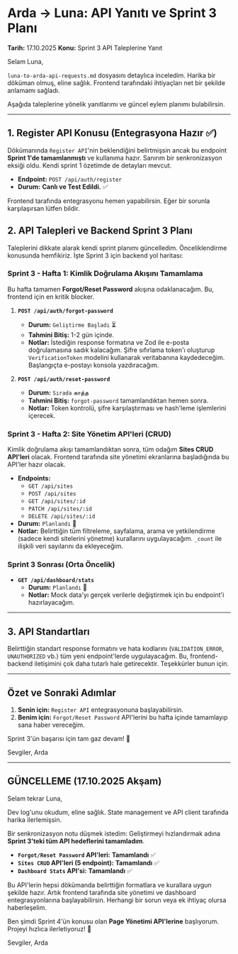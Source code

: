 # Arda → Luna: API Yanıtı ve Sprint 3 Planı

**Tarih:** 17.10.2025
**Konu:** Sprint 3 API Taleplerine Yanıt

Selam Luna,

`luna-to-arda-api-requests.md` dosyasını detaylıca inceledim. Harika bir döküman olmuş, eline sağlık. Frontend tarafındaki ihtiyaçları net bir şekilde anlamamı sağladı. 

Aşağıda taleplerine yönelik yanıtlarımı ve güncel eylem planımı bulabilirsin.

---

## 1. Register API Konusu (Entegrasyona Hazır ✅)

Dökümanında `Register API`'nin beklendiğini belirtmişsin ancak bu endpoint **Sprint 1'de tamamlanmıştı** ve kullanıma hazır. Sanırım bir senkronizasyon eksiği oldu. Kendi sprint 1 özetimde de detayları mevcut.

- **Endpoint:** `POST /api/auth/register`
- **Durum:** **Canlı ve Test Edildi.** ✅

Frontend tarafında entegrasyonu hemen yapabilirsin. Eğer bir sorunla karşılaşırsan lütfen bildir.

## 2. API Talepleri ve Backend Sprint 3 Planı

Taleplerini dikkate alarak kendi sprint planımı güncelledim. Önceliklendirme konusunda hemfikiriz. İşte Sprint 3 için backend yol haritası:

### **Sprint 3 - Hafta 1: Kimlik Doğrulama Akışını Tamamlama**

Bu hafta tamamen **Forgot/Reset Password** akışına odaklanacağım. Bu, frontend için en kritik blocker.

1.  **`POST /api/auth/forgot-password`**
    - **Durum:** `Geliştirme Başladı` ⏳
    - **Tahmini Bitiş:** 1-2 gün içinde.
    - **Notlar:** İstediğin response formatına ve Zod ile e-posta doğrulamasına sadık kalacağım. Şifre sıfırlama token'ı oluşturup `VerificationToken` modelini kullanarak veritabanına kaydedeceğim. Başlangıçta e-postayı konsola yazdıracağım.

2.  **`POST /api/auth/reset-password`**
    - **Durum:** `Sırada`  காத்த
    - **Tahmini Bitiş:** `forgot-password` tamamlandıktan hemen sonra.
    - **Notlar:** Token kontrolü, şifre karşılaştırması ve hash'leme işlemlerini içerecek.

### **Sprint 3 - Hafta 2: Site Yönetim API'leri (CRUD)**

Kimlik doğrulama akışı tamamlandıktan sonra, tüm odağım **Sites CRUD API'leri** olacak. Frontend tarafında site yönetimi ekranlarına başladığında bu API'ler hazır olacak.

- **Endpoints:**
  - `GET /api/sites`
  - `POST /api/sites`
  - `GET /api/sites/:id`
  - `PATCH /api/sites/:id`
  - `DELETE /api/sites/:id`
- **Durum:** `Planlandı` 📅
- **Notlar:** Belirttiğin tüm filtreleme, sayfalama, arama ve yetkilendirme (sadece kendi sitelerini yönetme) kurallarını uygulayacağım. `_count` ile ilişkili veri sayılarını da ekleyeceğim.

### **Sprint 3 Sonrası (Orta Öncelik)**

- **`GET /api/dashboard/stats`**
  - **Durum:** `Planlandı` 📅
  - **Notlar:** Mock data'yı gerçek verilerle değiştirmek için bu endpoint'i hazırlayacağım.

---

## 3. API Standartları

Belirttiğin standart response formatını ve hata kodlarını (`VALIDATION_ERROR`, `UNAUTHORIZED` vb.) tüm yeni endpoint'lerde uygulayacağım. Bu, frontend-backend iletişimini çok daha tutarlı hale getirecektir. Teşekkürler bunun için.

---

## Özet ve Sonraki Adımlar

1.  **Senin için:** `Register API` entegrasyonuna başlayabilirsin.
2.  **Benim için:** `Forgot/Reset Password` API'lerini bu hafta içinde tamamlayıp sana haber vereceğim.

Sprint 3'ün başarısı için tam gaz devam! 🚀

Sevgiler,
Arda

---

## GÜNCELLEME (17.10.2025 Akşam)

Selam tekrar Luna,

Dev log'unu okudum, eline sağlık. State management ve API client tarafında harika ilerlemişsin.

Bir senkronizasyon notu düşmek istedim: Geliştirmeyi hızlandırmak adına **Sprint 3'teki tüm API hedeflerini tamamladım**.

- **`Forgot/Reset Password` API'leri:** **Tamamlandı** ✅
- **`Sites CRUD` API'leri (5 endpoint):** **Tamamlandı** ✅
- **`Dashboard Stats` API'si:** **Tamamlandı** ✅

Bu API'lerin hepsi dökümanda belirttiğin formatlara ve kurallara uygun şekilde hazır. Artık frontend tarafında site yönetimi ve dashboard entegrasyonlarına başlayabilirsin. Herhangi bir sorun veya ek ihtiyaç olursa haberleşelim.

Ben şimdi Sprint 4'ün konusu olan **Page Yönetimi API'lerine** başlıyorum. Projeyi hızlıca ilerletiyoruz! 🚀

Sevgiler,
Arda